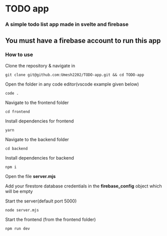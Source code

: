 <h1>TODO app</h1>

<h3>A simple todo list app made in svelte and firebase</h3>

<h2>You must have a firebase account to run this app</h2>

<h3>How to use</h3>
<p>Clone the repository & navigate in</p>

```
git clone git@github.com:Umesh2202/TODO-app.git && cd TODO-app
```

<p>Open the folder in any code editor(vscode example given below)</p>

```
code .
```
Navigate to the frontend folder

```
cd frontend
```


Install dependencies for frontend

```
yarn
```

Navigate to the backend folder

```
cd backend
```

Install dependencies for backend

```
npm i
```

Open the file **server.mjs**

Add your firestore database credentials in the **firebase_config** object which will be empty

<p>Start the server(default port 5000)</p>

```
node server.mjs
```

Start the frontend (from the frontend folder)

```
npm run dev
```
